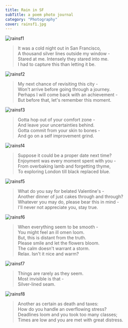 ```yaml
---
title: Rain in SF
subTitle: a poem photo journal
category: "Photography"
cover: rainsf1.jpg
---
```


![rainsf1](./rainsf1.jpg)

> It was a cold night out in San Francisco,  
> A thousand silver lines outside my window -  
> Stared at me. Intensely they stared into me.  
> I had to capture this than letting it be.  

![rainsf2](./rainsf2.jpg)

> My next chance of revisiting this city -  
> Won't arrive before going through a journey.  
> Perhaps I will come back with an achievement -  
> But before that, let's remember this moment.  

![rainsf3](./rainsf3.jpg)

> Gotta hop out of your comfort zone -  
> And leave your uncertainties behind.  
> Gotta commit from your skin to bones -  
> And go on a self improvement grind.  

![rainsf4](./rainsf4.jpg)

> Suppose it could be a proper date next time?  
> Enjoyment was every moment spent with you -  
> From overbaking lamb and forgetting thyme,  
> To exploring London till black replaced blue.  

![rainsf5](./rainsf5.jpg)

> What do you say for belated Valentine's -  
> Another dinner of just cakes through and through?  
> Whatever you may do, please bear this in mind -  
> I'll never not appreciate you, stay true.  

![rainsf6](./rainsf6.jpg)

> When everything seem to be smooth -  
> You might feel an ill omen loom.  
> But, this is distant from the truth.  
> Please smile and let the flowers bloom.  
> The calm doesn't warrant a storm.  
> Relax. Isn't it nice and warm?  

![rainsf7](./rainsf7.jpg)

> Things are rarely as they seem.  
> Most invisible is that -  
> Silver-lined seam.  

![rainsf8](./rainsf8.jpg)

> Another as certain as death and taxes:  
> How do you handle an overflowing stress?  
> Deadlines loom and you took too many classes;  
> Times are low and you are met with great distress.  
